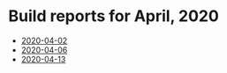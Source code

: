 # Build reports for April, 2020

* [2020-04-02](https://bitbucket.org/osrf/gazebo/wiki/buildcop/2020/04/02.md)
* [2020-04-06](https://bitbucket.org/osrf/gazebo/wiki/buildcop/2020/04/06.md)
* [2020-04-13](https://bitbucket.org/osrf/gazebo/wiki/buildcop/2020/04/13.md)